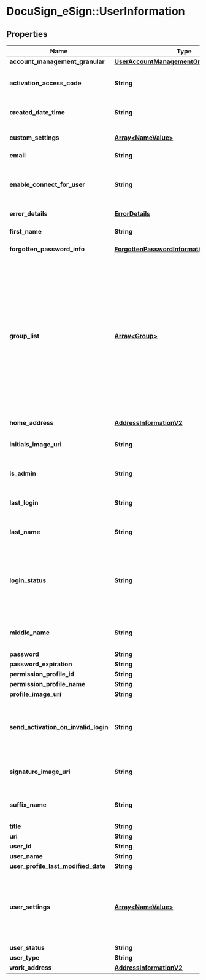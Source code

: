 # DocuSign_eSign::UserInformation

## Properties
Name | Type | Description | Notes
------------ | ------------- | ------------- | -------------
**account_management_granular** | [**UserAccountManagementGranularInformation**](UserAccountManagementGranularInformation.md) |  | [optional] 
**activation_access_code** | **String** | The activation code the new user must enter when activating their account. | [optional] 
**created_date_time** | **String** | Indicates the date and time the item was created. | [optional] 
**custom_settings** | [**Array&lt;NameValue&gt;**](NameValue.md) | The name/value pair information for the user custom setting. | [optional] 
**email** | **String** |  | [optional] 
**enable_connect_for_user** | **String** | Specifies whether the user is enabled for updates from DocuSign Connect. Valid values: true or false. | [optional] 
**error_details** | [**ErrorDetails**](ErrorDetails.md) |  | [optional] 
**first_name** | **String** | The user’s first name.  Maximum Length: 50 characters. | [optional] 
**forgotten_password_info** | [**ForgottenPasswordInformation**](ForgottenPasswordInformation.md) |  | [optional] 
**group_list** | [**Array&lt;Group&gt;**](Group.md) | A list of the group information for groups to add the user to. Group information can be found by calling [ML:GET group information]. The only required parameter is groupId.   The parameters are:  * groupId – The DocuSign group ID for the group. * groupName – The name of the group * permissionProfileId – The ID of the permission profile associated with the group. * groupType – The group type.  | [optional] 
**home_address** | [**AddressInformationV2**](AddressInformationV2.md) |  | [optional] 
**initials_image_uri** | **String** | Contains the URI for an endpoint that you can use to retrieve the initials image. | [optional] 
**is_admin** | **String** | Determines if the feature set is actively set as part of the plan. | [optional] 
**last_login** | **String** | Shows the date-time when the user last logged on to the system. | [optional] 
**last_name** | **String** | The user’s last name.  Maximum Length: 50 characters. | [optional] 
**login_status** | **String** | Shows the current status of the user’s password. Possible values are:   * password_reset * password_active * password_expired * password_locked * password_reset_failed   | [optional] 
**middle_name** | **String** | The user’s middle name.  Maximum Length: 50 characters. | [optional] 
**password** | **String** |  | [optional] 
**password_expiration** | **String** |  | [optional] 
**permission_profile_id** | **String** |  | [optional] 
**permission_profile_name** | **String** |  | [optional] 
**profile_image_uri** | **String** |  | [optional] 
**send_activation_on_invalid_login** | **String** | When set to **true**, specifies that an additional activation email is sent to the user if they fail a log on before activating their account.  | [optional] 
**signature_image_uri** | **String** | Contains the URI for an endpoint that you can use to retrieve the signature image. | [optional] 
**suffix_name** | **String** | The suffix for the user&#39;s name.   Maximum Length: 50 characters.  | [optional] 
**title** | **String** | The title of the user. | [optional] 
**uri** | **String** |  | [optional] 
**user_id** | **String** |  | [optional] 
**user_name** | **String** |  | [optional] 
**user_profile_last_modified_date** | **String** |  | [optional] 
**user_settings** | [**Array&lt;NameValue&gt;**](NameValue.md) |  The name/value pair information for user settings. These determine the actions that a user can take in the account. The &#x60;[ML:userSettings]&#x60; are listed and described below. | [optional] 
**user_status** | **String** |  | [optional] 
**user_type** | **String** |  | [optional] 
**work_address** | [**AddressInformationV2**](AddressInformationV2.md) |  | [optional] 



